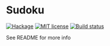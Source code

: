 # Sudoku

[![Hackage](https://img.shields.io/hackage/v/Sudoku.svg)](https://hackage.haskell.org/package/Sudoku)
[![MIT license](https://img.shields.io/badge/license-MIT-blue.svg)](LICENSE)
[![Build status](https://secure.travis-ci.org/jrp2014/Sudoku.svg)](https://travis-ci.org/jrp2014/Sudoku)

See README for more info